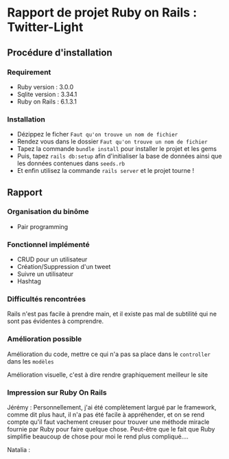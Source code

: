 # Rapport de projet Ruby on Rails : Twitter-Light

## Procédure d'installation
### Requirement
* Ruby version : 3.0.0
* Sqlite version : 3.34.1
* Ruby on Rails : 6.1.3.1

### Installation 
* Dézippez le ficher ``Faut qu'on trouve un nom de fichier``
* Rendez vous dans le dossier ``Faut qu'on trouve un nom de fichier``
* Tapez la commande ``bundle install`` pour installer le projet et les gems
* Puis, tapez ``rails db:setup`` afin d'initialiser la base de données ainsi que les données contenues dans ``seeds.rb``
* Et enfin utilisez la commande ``rails server`` et le projet tourne !  

## Rapport

### Organisation du binôme

* Pair programming

### Fonctionnel implémenté

* CRUD pour un utilisateur
* Création/Suppression d'un tweet
* Suivre un utilisateur
* Hashtag

### Difficultés rencontrées

Rails n'est pas facile à prendre main, et il existe pas mal de subtilité qui ne sont pas évidentes à comprendre.

### Amélioration possible

Amélioration du code, mettre ce qui n'a pas sa place dans le ``controller`` dans les ``modèles``

Amélioration visuelle, c'est à dire rendre graphiquement meilleur le site

### Impression sur Ruby On Rails

Jérémy : Personnellement, j'ai été complètement largué par le framework, comme dit plus haut, il n'a pas été facile à appréhender, et on se rend compte qu'il faut vachement creuser pour trouver une méthode miracle fournie par Ruby pour faire quelque chose. Peut-être que le fait que Ruby simplifie beaucoup de chose pour moi le rend plus compliqué....

Natalia : 
